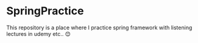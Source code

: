 # SpringPractice
This repository is a place where I practice spring framework with listening lectures in udemy etc.. 😊
